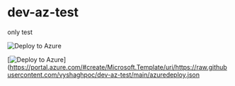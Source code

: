 # dev-az-test
only test


![Deploy to Azure](https://aka.ms/deploytoazurebutton)

[![Deploy to Azure](https://aka.ms/deploytoazurebutton)](https://portal.azure.com/#create/Microsoft.Template/uri/https://raw.githubusercontent.com/vyshaghpoc/dev-az-test/main/azuredeploy.json


